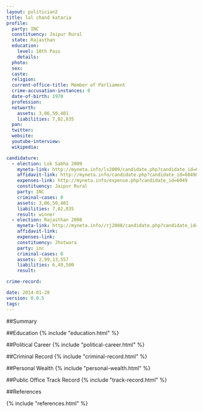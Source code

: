 ```yaml
---
layout: politician2
title: lal chand kataria
profile: 
  party: INC
  constituency: Jaipur Rural
  state: Rajasthan
  education: 
    level: 10th Pass
    details: 
  photo: 
  sex: 
  caste: 
  religion: 
  current-office-title: Member of Parliament
  crime-accusation-instances: 0
  date-of-birth: 1970
  profession: 
  networth: 
    assets: 3,06,50,401
    liabilities: 7,02,835
  pan: 
  twitter: 
  website: 
  youtube-interview: 
  wikipedia: 

candidature: 
  - election: Lok Sabha 2009
    myneta-link: http://myneta.info/ls2009/candidate.php?candidate_id=6049
    affidavit-link: http://myneta.info/candidate.php?candidate_id=6049&scan=original
    expenses-link: http://myneta.info/expense.php?candidate_id=6049
    constituency: Jaipur Rural 
    party: INC
    criminal-cases: 0
    assets: 3,06,50,401
    liabilities: 7,02,835
    result: winner 
  - election: Rajasthan 2008
    myneta-link: http://myneta.info//rj2008/candidate.php?candidate_id=206
    affidavit-link: 
    expenses-link: 
    constituency: Jhotwara 
    party: inc
    criminal-cases: 0
    assets: 2,99,13,557
    liabilities: 6,49,500
    result:  

crime-record: 

date: 2014-01-28
version: 0.0.5
tags: 
---
```

##Summary


##Education
{% include "education.html" %}


##Political Career
{% include "political-career.html" %}


##Criminal Record
{% include "criminal-record.html" %}


##Personal Wealth
{% include "personal-wealth.html" %}


##Public Office Track Record
{% include "track-record.html" %}


##References


{% include "references.html" %}